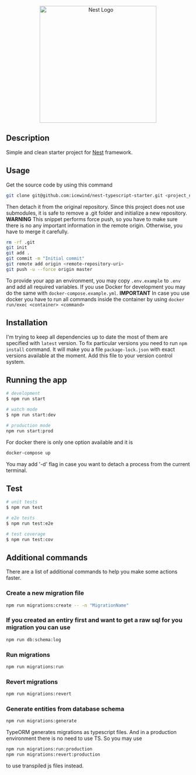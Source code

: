 <p align="center">
  <a href="http://nestjs.com/" target="blank"><img src="https://nestjs.com/img/logo_text.svg" width="320" alt="Nest Logo" /></a>
</p>

## Description

Simple and clean starter project for [Nest](https://github.com/nestjs/nest) framework.

## Usage

Get the source code by using this command

```bash
git clone git@github.com:icewind/nest-typescript-starter.git <project_name> && cd <project_name>
```

Then detach it from the original repository. Since this project does not use submodules, it is safe to remove a .git folder and initialize a new repository. **WARNING** This snippet performs force push, so you have to make sure there is no any important information in the remote origin. Otherwise, you have to merge it carefully.

```bash
rm -rf .git
git init
git add .
git commit -m "Initial commit"
git remote add origin <remote-repository-uri>
git push -u --force origin master
```

To provide your app an environment, you may copy `.env.example` to `.env` and add all required variables. If you use Docker for development you may do the same with `docker-compose.example.yml`. **IMPORTANT** In case you use docker you have to run all commands inside the container by using `docker run/exec <container> <command>`

## Installation

I'm trying to keep all dependencies up to date the most of them are specified with `latest` version. To fix particular versions you need to run `npm install` command. It will make you a file `package-lock.json` with exact versions available at the moment. Add this file to your version control system.

## Running the app

```bash
# development
$ npm run start

# watch mode
$ npm run start:dev

# production mode
npm run start:prod
```

For docker there is only one option available and it is

```bash
docker-compose up
```

You may add '-d' flag in case you want to detach a process from the current terminal.

## Test

```bash
# unit tests
$ npm run test

# e2e tests
$ npm run test:e2e

# test coverage
$ npm run test:cov
```

## Additional commands

There are a list of additional commands to help you make some actions faster.

### Create a new migration file

```bash
npm run migrations:create -- -n "MigrationName"
```

### If you created an entiry first and want to get a raw sql for you migration you can use

```bash
npm run db:schema:log
```

### Run migrations

```bash
npm run migrations:run
```

### Revert migrations

```bash
npm run migrations:revert
```

### Generate entities from database schema

```bash
npm run migrations:generate
```

TypeORM generates migrations as typescript files. And in a production environment there is no need to use TS. So you may use

```bash
npm run migrations:run:production
npm run migrations:revert:production
```

to use transpiled js files instead.

